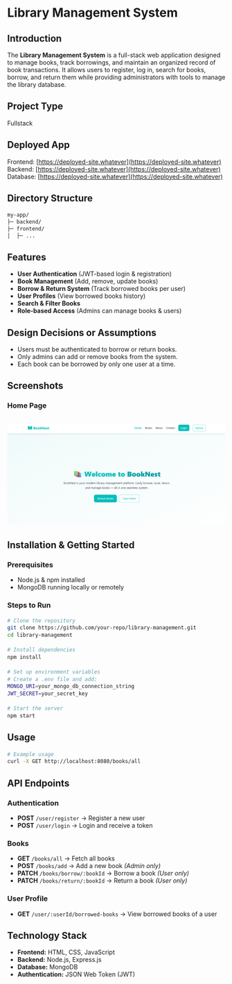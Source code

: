 # Library Management System

## Introduction
The **Library Management System** is a full-stack web application designed to manage books, track borrowings, and maintain an organized record of book transactions. It allows users to register, log in, search for books, borrow, and return them while providing administrators with tools to manage the library database.

## Project Type
Fullstack

## Deployed App
Frontend: [https://deployed-site.whatever](https://deployed-site.whatever)
Backend: [https://deployed-site.whatever](https://deployed-site.whatever)
Database: [https://deployed-site.whatever](https://deployed-site.whatever)

## Directory Structure
```
my-app/
├─ backend/
├─ frontend/
│  ├─ ...
```


## Features
- **User Authentication** (JWT-based login & registration)
- **Book Management** (Add, remove, update books)
- **Borrow & Return System** (Track borrowed books per user)
- **User Profiles** (View borrowed books history)
- **Search & Filter Books**
- **Role-based Access** (Admins can manage books & users)

## Design Decisions or Assumptions
- Users must be authenticated to borrow or return books.
- Only admins can add or remove books from the system.
- Each book can be borrowed by only one user at a time.

## Screenshots

### Home Page
![Home Page](./frontend/public/homePage.png)
---


## Installation & Getting Started
### Prerequisites
- Node.js & npm installed
- MongoDB running locally or remotely

### Steps to Run
```bash
# Clone the repository
git clone https://github.com/your-repo/library-management.git
cd library-management

# Install dependencies
npm install

# Set up environment variables
# Create a .env file and add:
MONGO_URI=your_mongo_db_connection_string
JWT_SECRET=your_secret_key

# Start the server
npm start
```

## Usage
```bash
# Example usage
curl -X GET http://localhost:8080/books/all
```




## API Endpoints
### Authentication
- **POST** `/user/register` → Register a new user
- **POST** `/user/login` → Login and receive a token

### Books
- **GET** `/books/all` → Fetch all books
- **POST** `/books/add` → Add a new book *(Admin only)*
- **PATCH** `/books/borrow/:bookId` → Borrow a book *(User only)*
- **PATCH** `/books/return/:bookId` → Return a book *(User only)*

### User Profile
- **GET** `/user/:userId/borrowed-books` → View borrowed books of a user

## Technology Stack
- **Frontend:** HTML, CSS, JavaScript
- **Backend:** Node.js, Express.js
- **Database:** MongoDB
- **Authentication:** JSON Web Token (JWT)

